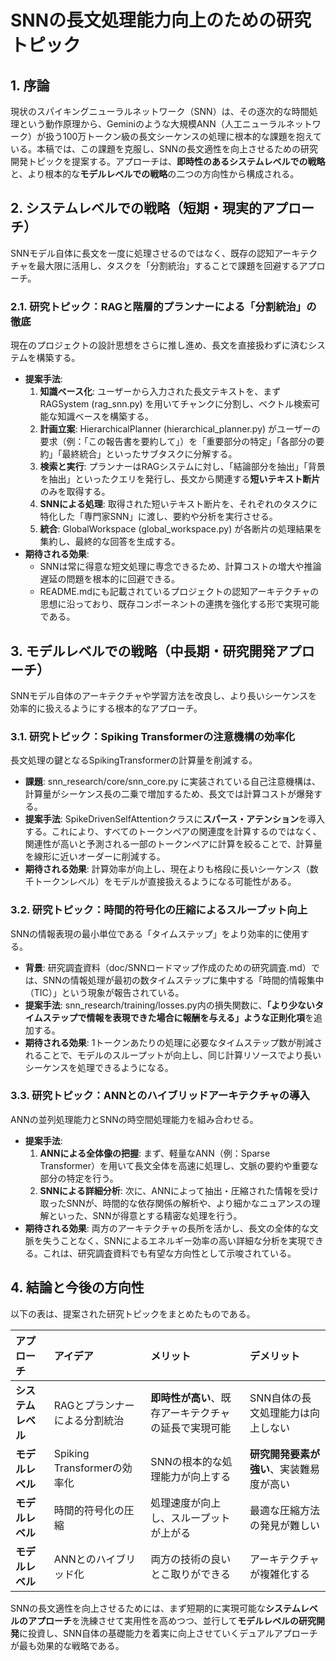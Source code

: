 # **SNNの長文処理能力向上のための研究トピック**

## **1\. 序論**

現状のスパイキングニューラルネットワーク（SNN）は、その逐次的な時間処理という動作原理から、Geminiのような大規模ANN（人工ニューラルネットワーク）が扱う100万トークン級の長文シーケンスの処理に根本的な課題を抱えている。本稿では、この課題を克服し、SNNの長文適性を向上させるための研究開発トピックを提案する。アプローチは、**即時性のあるシステムレベルでの戦略**と、より根本的な**モデルレベルでの戦略**の二つの方向性から構成される。

## **2\. システムレベルでの戦略（短期・現実的アプローチ）**

SNNモデル自体に長文を一度に処理させるのではなく、既存の認知アーキテクチャを最大限に活用し、タスクを「分割統治」することで課題を回避するアプローチ。

### **2.1. 研究トピック：RAGと階層的プランナーによる「分割統治」の徹底**

現在のプロジェクトの設計思想をさらに推し進め、長文を直接扱わずに済むシステムを構築する。

* **提案手法**:  
  1. **知識ベース化**: ユーザーから入力された長文テキストを、まずRAGSystem (rag\_snn.py) を用いてチャンクに分割し、ベクトル検索可能な知識ベースを構築する。  
  2. **計画立案**: HierarchicalPlanner (hierarchical\_planner.py) がユーザーの要求（例：「この報告書を要約して」）を「重要部分の特定」「各部分の要約」「最終統合」といったサブタスクに分解する。  
  3. **検索と実行**: プランナーはRAGシステムに対し、「結論部分を抽出」「背景を抽出」といったクエリを発行し、長文から関連する**短いテキスト断片**のみを取得する。  
  4. **SNNによる処理**: 取得された短いテキスト断片を、それぞれのタスクに特化した「専門家SNN」に渡し、要約や分析を実行させる。  
  5. **統合**: GlobalWorkspace (global\_workspace.py) が各断片の処理結果を集約し、最終的な回答を生成する。  
* **期待される効果**:  
  * SNNは常に得意な短文処理に専念できるため、計算コストの増大や推論遅延の問題を根本的に回避できる。  
  * README.mdにも記載されているプロジェクトの認知アーキテクチャの思想に沿っており、既存コンポーネントの連携を強化する形で実現可能である。

## **3\. モデルレベルでの戦略（中長期・研究開発アプローチ）**

SNNモデル自体のアーキテクチャや学習方法を改良し、より長いシーケンスを効率的に扱えるようにする根本的なアプローチ。

### **3.1. 研究トピック：Spiking Transformerの注意機構の効率化**

長文処理の鍵となるSpikingTransformerの計算量を削減する。

* **課題**: snn\_research/core/snn\_core.py に実装されている自己注意機構は、計算量がシーケンス長の二乗で増加するため、長文では計算コストが爆発する。  
* **提案手法**: SpikeDrivenSelfAttentionクラスに**スパース・アテンション**を導入する。これにより、すべてのトークンペアの関連度を計算するのではなく、関連性が高いと予測される一部のトークンペアに計算を絞ることで、計算量を線形に近いオーダーに削減する。  
* **期待される効果**: 計算効率が向上し、現在よりも格段に長いシーケンス（数千トークンレベル）をモデルが直接扱えるようになる可能性がある。

### **3.2. 研究トピック：時間的符号化の圧縮によるスループット向上**

SNNの情報表現の最小単位である「タイムステップ」をより効率的に使用する。

* **背景**: 研究調査資料（doc/SNNロードマップ作成のための研究調査.md）では、SNNの情報処理が最初の数タイムステップに集中する「時間的情報集中（TIC）」という現象が報告されている。  
* **提案手法**: snn\_research/training/losses.py内の損失関数に、**「より少ないタイムステップで情報を表現できた場合に報酬を与える」ような正則化項**を追加する。  
* **期待される効果**: 1トークンあたりの処理に必要なタイムステップ数が削減されることで、モデルのスループットが向上し、同じ計算リソースでより長いシーケンスを処理できるようになる。

### **3.3. 研究トピック：ANNとのハイブリッドアーキテクチャの導入**

ANNの並列処理能力とSNNの時空間処理能力を組み合わせる。

* **提案手法**:  
  1. **ANNによる全体像の把握**: まず、軽量なANN（例：Sparse Transformer）を用いて長文全体を高速に処理し、文脈の要約や重要な部分の特定を行う。  
  2. **SNNによる詳細分析**: 次に、ANNによって抽出・圧縮された情報を受け取ったSNNが、時間的な依存関係の解析や、より細かなニュアンスの理解といった、SNNが得意とする精密な処理を行う。  
* **期待される効果**: 両方のアーキテクチャの長所を活かし、長文の全体的な文脈を失うことなく、SNNによるエネルギー効率の高い詳細な分析を実現できる。これは、研究調査資料でも有望な方向性として示唆されている。

## **4\. 結論と今後の方向性**

以下の表は、提案された研究トピックをまとめたものである。

| アプローチ | アイデア | メリット | デメリット |
| :---- | :---- | :---- | :---- |
| **システムレベル** | RAGとプランナーによる分割統治 | **即時性が高い**、既存アーキテクチャの延長で実現可能 | SNN自体の長文処理能力は向上しない |
| **モデルレベル** | Spiking Transformerの効率化 | SNNの根本的な処理能力が向上する | **研究開発要素が強い**、実装難易度が高い |
| **モデルレベル** | 時間的符号化の圧縮 | 処理速度が向上し、スループットが上がる | 最適な圧縮方法の発見が難しい |
| **モデルレベル** | ANNとのハイブリッド化 | 両方の技術の良いとこ取りができる | アーキテクチャが複雑化する |

SNNの長文適性を向上させるためには、まず短期的に実現可能な**システムレベルのアプローチ**を洗練させて実用性を高めつつ、並行して**モデルレベルの研究開発**に投資し、SNN自体の基礎能力を着実に向上させていくデュアルアプローチが最も効果的な戦略である。
